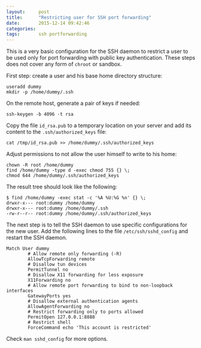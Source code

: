 ```yaml
---
layout:     post
title:      "Restricting user for SSH port forwarding"
date:       2015-12-14 09:42:46
categories: 
tags:       ssh portforwarding
---
```


This is a very basic configuration for the SSH daemon to restrict
a user to be used only for port forwarding with public key authentication.
These steps does not cover any form of `chroot` or sandbox.

First step: create a user and his base home directory structure:

    useradd dummy
    mkdir -p /home/dummy/.ssh

On the remote host, generate a pair of keys if needed:

    ssh-keygen -b 4096 -t rsa

Copy the file `id_rsa.pub` to a temporary location on your server and add its
content to the `.ssh/authorized_keys` file:

    cat /tmp/id_rsa.pub >> /home/dummy/.ssh/authorized_keys

Adjust permissions to not allow the user himself to write to his home:

    chown -R root /home/dummy
    find /home/dummy -type d -exec chmod 755 {} \;
    chmod 644 /home/dummy/.ssh/authorized_keys

The result tree should look like the following:

    $ find /home/dummy -exec stat -c '%A %U:%G %n' {} \;
    drwxr-x--- root:dummy /home/dummy
    drwxr-x--- root:dummy /home/dummy/.ssh
    -rw-r--r-- root:dummy /home/dummy/.ssh/authorized_keys

The next step is to tell the SSH daemon to use specific configurations
for the new user. Add the following lines to the file `/etc/ssh/sshd_config`
and restart the SSH daemon.

	Match User dummy
			# Allow remote only forwarding (-R)
			AllowTcpForwarding remote
			# Disallow tun devices
			PermitTunnel no
			# Disallow X11 forwarding for less exposure
			X11Forwarding no
			# Allow remote port forwarding to bind to non-loopback interfaces
			GatewayPorts yes
			# Disallow external authentication agents
			AllowAgentForwarding no
			# Restrict forwarding only to ports allowed
			PermitOpen 127.0.0.1:8888
			# Restrict shell
			ForceCommand echo 'This account is restricted'

Check `man sshd_config` for more options.

